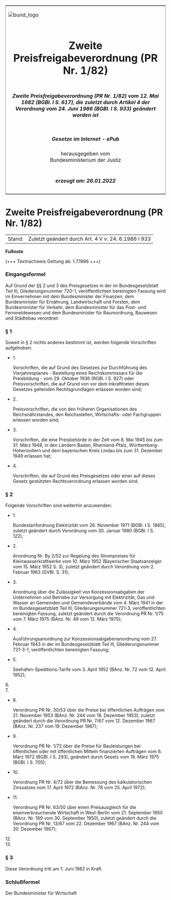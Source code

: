 <span id="DECKBLATT.html"></span>

<table border="0" frame="border" width="100%">

<tr valign="top">

<td align="left">

![bund\_logo](BfJ_2021_Web_de_de.gif)

</td>

<td align="right">

 

</td>

</tr>

<tr align="center" valign="middle">

<td colspan="2">

# Zweite Preisfreigabeverordnung (PR Nr. 1/82)

</td>

</tr>

<tr align="center" valign="middle">

<td colspan="2">

##### Zweite Preisfreigabeverordnung (PR Nr. 1/82) vom 12. Mai 1982 (BGBl. I S. 617), die zuletzt durch Artikel 4 der Verordnung vom 24. Juni 1986 (BGBl. I S. 933) geändert worden ist

</td>

</tr>

<tr align="center" valign="middle">

<td colspan="2">

  
  

##### Gesetze im Internet - ePub  
  
herausgegeben vom  
Bundesministerium der Justiz

</td>

</tr>

<tr align="center" valign="bottom">

<td colspan="2">

  
  

##### erzeugt am: 26.01.2022

</td>

</tr>

</table>

<span id="BJNR006170982.html"></span>

# Zweite Preisfreigabeverordnung (PR Nr. 1/82)

<div>

<div class="jnhtml">

|        |                                                     |
| ------ | --------------------------------------------------- |
| Stand: | Zuletzt geändert durch Art. 4 V v. 24. 6.1986 I 933 |

</div>

</div>

<div>

  
**Fußnote**

<div class="jnhtml">

<div>

<div class="jurAbsatz">

(+++ Textnachweis Geltung ab: 1.7.1986 +++)

</div>

</div>

</div>

</div>

<span id="BJNR006170982BJNE000100326.html"></span>

### Eingangsformel  

<div>

<div class="jnhtml">

<div>

<div class="jurAbsatz">

Auf Grund der §§ 2 und 3 des Preisgesetzes in der im Bundesgesetzblatt
Teil III, Gliederungsnummer 720-1, veröffentlichten bereinigten Fassung
wird im Einvernehmen mit dem Bundesminister der Finanzen, dem
Bundesminister für Ernährung, Landwirtschaft und Forsten, dem
Bundesminister für Verkehr, dem Bundesminister für das Post- und
Fernmeldewesen und dem Bundesminister für Raumordnung, Bauwesen und
Städtebau verordnet:

</div>

</div>

</div>

</div>

<span id="BJNR006170982BJNE000200326.html"></span>

### § 1  

<div>

<div class="jnhtml">

<div>

<div class="jurAbsatz">

Soweit in § 2 nichts anderes bestimmt ist, werden folgende Vorschriften
aufgehoben:

  - 1\.
    
    <div style="">
    
    Vorschriften, die auf Grund des Gesetzes zur Durchführung des
    Vierjahresplanes - Bestellung eines Reichskommissars für die
    Preisbildung - vom 29. Oktober 1936 (RGBl. I S. 927) oder
    Preisvorschriften, die auf Grund von vor dem Inkrafttreten dieses
    Gesetzes geltenden Rechtsgrundlagen erlassen worden sind;
    
    </div>

  - 2\.
    
    <div style="">
    
    Preisvorschriften, die von den früheren Organisationen des
    Reichsnährstandes, den Reichsstellen, Wirtschafts- oder Fachgruppen
    erlassen worden sind;
    
    </div>

  - 3\.
    
    <div style="">
    
    Vorschriften, die eine Preisbehörde in der Zeit vom 8. Mai 1945 bis
    zum 31. März 1948, in den Ländern Baden, Rheinland-Pfalz,
    Württemberg-Hohenzollern und dem bayerischen Kreis Lindau bis zum
    31. Dezember 1949 erlassen hat;
    
    </div>

  - 4\.
    
    <div style="">
    
    Vorschriften, die auf Grund des Preisgesetzes oder einer auf dieses
    Gesetz gestützten Rechtsverordnung erlassen worden sind.
    
    </div>

</div>

</div>

</div>

</div>

<span id="BJNR006170982BJNE000300326.html"></span>

### § 2  

<div>

<div class="jnhtml">

<div>

<div class="jurAbsatz">

Folgende Vorschriften sind weiterhin anzuwenden:

  - 1\.
    
    <div style="">
    
    Bundestarifordnung Elektrizität vom 26. November 1971 (BGBl. I S.
    1865), zuletzt geändert durch Verordnung vom 30. Januar 1980 (BGBl.
    I S. 122);
    
    </div>

  - 2\.
    
    <div style="">
    
    Anordnung Nr. By 2/52 zur Regelung des Strompreises für
    Kleinwasserkraftwerke vom 10. März 1952 (Bayerischer Staatsanzeiger
    vom 15. März 1952 S. 3), zuletzt geändert durch Verordnung vom 2.
    Februar 1963 (GVBl. S. 31);
    
    </div>

  - 3\.
    
    <div style="">
    
    Anordnung über die Zulässigkeit von Konzessionsabgaben der
    Unternehmen und Betriebe zur Versorgung mit Elektrizität, Gas und
    Wasser an Gemeinden und Gemeindeverbände vom 4. März 1941 in der im
    Bundesgesetzblatt Teil III, Gliederungsnummer 721-3,
    veröffentlichten bereinigten Fassung, zuletzt geändert durch die
    Verordnung PR Nr. 1/75 vom 7. März 1975 (BAnz. Nr. 49 vom 12. März
    1975);
    
    </div>

  - 4\.
    
    <div style="">
    
    Ausführungsanordnung zur Konzessionsabgabenanordnung vom 27. Februar
    1943 in der im Bundesgesetzblatt Teil III, Gliederungsnummer
    721-3-1, veröffentlichten bereinigten Fassung;
    
    </div>

  - 5\.
    
    <div style="">
    
    Seehafen-Speditions-Tarife vom 3. April 1952 (BAnz. Nr. 72 vom 12.
    April 1952);
    
    </div>

6\.  
7\.

  - 8\.
    
    <div style="">
    
    Verordnung PR Nr. 30/53 über die Preise bei öffentlichen Aufträgen
    vom 21. November 1953 (BAnz. Nr. 244 vom 18. Dezember 1953), zuletzt
    geändert durch die Verordnung PR Nr. 7/67 vom 12. Dezember 1967
    (BAnz. Nr. 237 vom 19. Dezember 1967);
    
    </div>

  - 9\.
    
    <div style="">
    
    Verordnung PR Nr. 1/72 über die Preise für Bauleistungen bei
    öffentlichen oder mit öffentlichen Mitteln finanzierten Aufträgen
    vom 6. März 1972 (BGBl. I S. 293), geändert durch Gesetz vom 18.
    März 1975 (BGBl. I S. 705);
    
    </div>

  - 10\.
    
    <div style="">
    
    Verordnung PR Nr. 4/72 über die Bemessung des kalkulatorischen
    Zinssatzes vom 17. April 1972 (BAnz. Nr. 78 vom 25. April 1972);
    
    </div>

  - 11\.
    
    <div style="">
    
    Verordnung PR Nr. 63/50 über einen Preisausgleich für die
    eisenverbrauchende Wirtschaft in West-Berlin vom 21. September 1950
    (BAnz. Nr. 189 vom 30. September 1950), zuletzt geändert durch die
    Verordnung PR Nr. 13/67 vom 22. Dezember 1967 (BAnz. Nr. 244 vom 30.
    Dezember 1967);
    
    </div>

12\.  
13\.

</div>

</div>

</div>

</div>

<span id="BJNR006170982BJNE000400326.html"></span>

### § 3  

<div>

<div class="jnhtml">

<div>

<div class="jurAbsatz">

Diese Verordnung tritt am 1. Juni 1982 in Kraft.

</div>

</div>

</div>

</div>

<span id="BJNR006170982BJNE000500326.html"></span>

### Schlußformel  

<div>

<div class="jnhtml">

<div>

<div class="jurAbsatz">

<span class="SP">Der Bundesminister für Wirtschaft</span>

</div>

</div>

</div>

</div>
